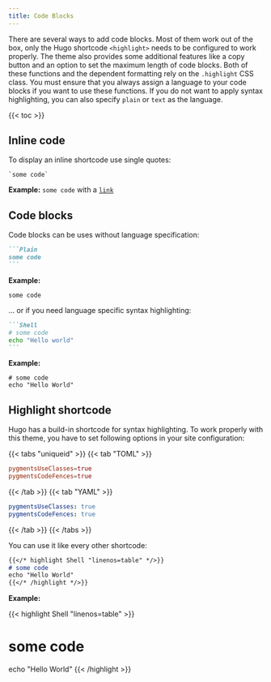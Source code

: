 ```yaml
---
title: Code Blocks
---
```


There are several ways to add code blocks. Most of them work out of the box, only the Hugo shortcode `<highlight>` needs to be configured to work properly. The theme also provides some additional features like a copy button and an option to set the maximum length of code blocks. Both of these functions and the dependent formatting rely on the `.highlight` CSS class. You must ensure that you always assign a language to your code blocks if you want to use these functions. If you do not want to apply syntax highlighting, you can also specify `plain` or `text` as the language.

{{< toc >}}

## Inline code

To display an inline shortcode use single quotes:

```plain
`some code`
```

**Example:** `some code` with a [`link`](#)

## Code blocks

Code blocks can be uses without language specification:

````markdown
```Plain
some code
```
````

**Example:**

```Plain
some code
```

... or if you need language specific syntax highlighting:

````markdown
```Shell
# some code
echo "Hello world"
```
````

**Example:**

```Shell
# some code
echo "Hello World"
```

## Highlight shortcode

Hugo has a build-in shortcode for syntax highlighting. To work properly with this theme, you have to set following options in your site configuration:

{{< tabs "uniqueid" >}}
{{< tab "TOML" >}}

```TOML
pygmentsUseClasses=true
pygmentsCodeFences=true
```

{{< /tab >}}
{{< tab "YAML" >}}

```YAML
pygmentsUseClasses: true
pygmentsCodeFences: true
```

{{< /tab >}}
{{< /tabs >}}

You can use it like every other shortcode:

<!-- prettier-ignore -->
```markdown
{{</* highlight Shell "linenos=table" */>}}
# some code
echo "Hello World"
{{</* /highlight */>}}
```

**Example:**

<!-- markdownlint-disable -->

<!-- prettier-ignore-start -->
{{< highlight Shell "linenos=table" >}}
# some code
echo "Hello World"
{{< /highlight >}}
<!-- prettier-ignore-end-->

<!-- markdownlint-enable -->
